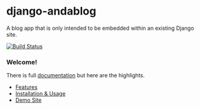 django-andablog
===============

A blog app that is only intended to be embedded within an existing Django site.

[![Build Status](https://travis-ci.org/WimpyAnalytics/django-andablog.svg?branch=master)](https://travis-ci.org/WimpyAnalytics/django-andablog)

### Welcome!
There is full [documentation](http://django-andablog.readthedocs.org/en/latest/) but here are the highlights.

* [Features](http://django-andablog.readthedocs.org/en/latest/#features)
* [Installation & Usage](http://django-andablog.readthedocs.org/en/latest/install-usage.html)
* [Demo Site](http://django-andablog.readthedocs.org/en/latest/demo-site.html)
